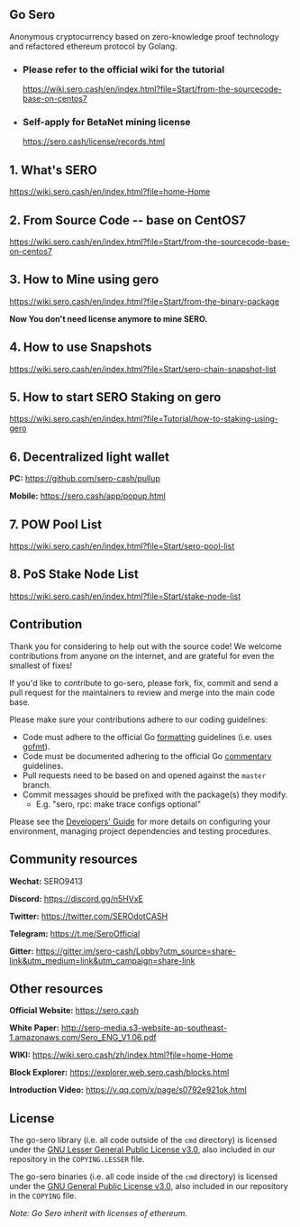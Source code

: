 ## Go Sero

 Anonymous cryptocurrency based on zero-knowledge proof technology and refactored ethereum protocol by Golang.


* ### Please refer to the official wiki for the tutorial
   <https://wiki.sero.cash/en/index.html?file=Start/from-the-sourcecode-base-on-centos7>


* ### Self-apply for BetaNet mining license
   <https://sero.cash/license/records.html>

## 1. What's SERO

https://wiki.sero.cash/en/index.html?file=home-Home


## 2. From Source Code -- base on CentOS7

https://wiki.sero.cash/en/index.html?file=Start/from-the-sourcecode-base-on-centos7


## 3. How to Mine using gero

https://wiki.sero.cash/en/index.html?file=Start/from-the-binary-package

 **Now You don't need license anymore to mine SERO.**


## 4. How to use Snapshots

https://wiki.sero.cash/en/index.html?file=Start/sero-chain-snapshot-list


## 5. How to start SERO Staking on gero

https://wiki.sero.cash/en/index.html?file=Tutorial/how-to-staking-using-gero

## 6. Decentralized light wallet

**PC:**
https://github.com/sero-cash/pullup

**Mobile:**
https://sero.cash/app/popup.html


## 7. POW Pool List

https://wiki.sero.cash/en/index.html?file=Start/sero-pool-list

## 8. PoS Stake Node List

https://wiki.sero.cash/en/index.html?file=Start/stake-node-list

## Contribution

Thank you for considering to help out with the source code! We welcome contributions from
anyone on the internet, and are grateful for even the smallest of fixes!

If you'd like to contribute to go-sero, please fork, fix, commit and send a pull request
for the maintainers to review and merge into the main code base. 

Please make sure your contributions adhere to our coding guidelines:

 * Code must adhere to the official Go [formatting](https://golang.org/doc/effective_go.html#formatting) guidelines (i.e. uses [gofmt](https://golang.org/cmd/gofmt/)).
 * Code must be documented adhering to the official Go [commentary](https://golang.org/doc/effective_go.html#commentary) guidelines.
 * Pull requests need to be based on and opened against the `master` branch.
 * Commit messages should be prefixed with the package(s) they modify.
   * E.g. "sero, rpc: make trace configs optional"

Please see the [Developers' Guide](https://github.com/sero-cash/go-sero/wiki/Developers'-Guide)
for more details on configuring your environment, managing project dependencies and testing procedures.

## Community resources

**Wechat:**  SERO9413

**Discord:**  <https://discord.gg/n5HVxE>

**Twitter:**  <https://twitter.com/SEROdotCASH>

**Telegram:**  <https://t.me/SeroOfficial>

**Gitter:**  <https://gitter.im/sero-cash/Lobby?utm_source=share-link&utm_medium=link&utm_campaign=share-link>


## Other resources

**Official Website:** <https://sero.cash>

**White Paper:** <http://sero-media.s3-website-ap-southeast-1.amazonaws.com/Sero_ENG_V1.06.pdf>

**WIKI:** <https://wiki.sero.cash/zh/index.html?file=home-Home>

**Block Explorer:** <https://explorer.web.sero.cash/blocks.html>

**Introduction Video:** <https://v.qq.com/x/page/s0792e921ok.html>


## License

The go-sero library (i.e. all code outside of the `cmd` directory) is licensed under the
[GNU Lesser General Public License v3.0](https://www.gnu.org/licenses/lgpl-3.0.en.html), also
included in our repository in the `COPYING.LESSER` file.

The go-sero binaries (i.e. all code inside of the `cmd` directory) is licensed under the
[GNU General Public License v3.0](https://www.gnu.org/licenses/gpl-3.0.en.html), also included
in our repository in the `COPYING` file.

*Note: Go Sero inherit with licenses of ethereum.*

